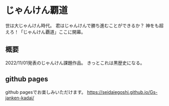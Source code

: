 # じゃんけん覇道
世は大じゃんけん時代。
君はじゃんけんで勝ち進むことができるか？
神をも超えろ！「じゃんけん覇道」ここに開幕。


## 概要
2022/11/01発表のじゃんけん課題作品。
きっとこれは黒歴史になる。

## github pages
github pagesでお楽しみいただけます。
https://seidaiegoshi.github.io/Gs-janken-kadai/
